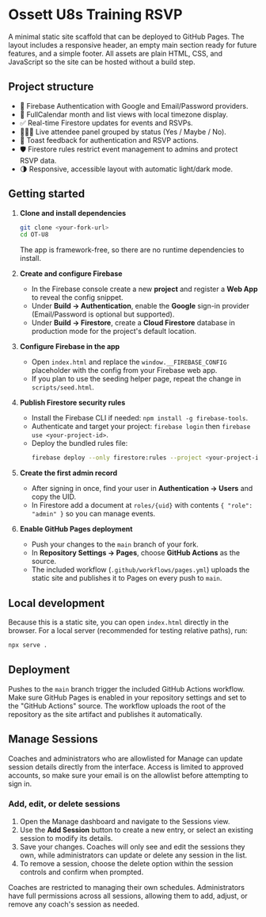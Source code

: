 # Ossett U8s Training RSVP

A minimal static site scaffold that can be deployed to GitHub Pages. The layout
includes a responsive header, an empty main section ready for future features,
and a simple footer. All assets are plain HTML, CSS, and JavaScript so the site
can be hosted without a build step.

## Project structure

- 🔐 Firebase Authentication with Google and Email/Password providers.
- 📅 FullCalendar month and list views with local timezone display.
- ✅ Real-time Firestore updates for events and RSVPs.
- 🧑‍🤝‍🧑 Live attendee panel grouped by status (Yes / Maybe / No).
- 🔔 Toast feedback for authentication and RSVP actions.
- 🛡️ Firestore rules restrict event management to admins and protect RSVP data.
- 🌗 Responsive, accessible layout with automatic light/dark mode.

## Getting started

1. **Clone and install dependencies**
   ```bash
   git clone <your-fork-url>
   cd OT-U8
   ```
   The app is framework-free, so there are no runtime dependencies to install.

2. **Create and configure Firebase**
   - In the Firebase console create a new **project** and register a **Web App** to reveal the config snippet.
   - Under **Build → Authentication**, enable the **Google** sign-in provider (Email/Password is optional but supported).
   - Under **Build → Firestore**, create a **Cloud Firestore** database in production mode for the project's default location.

3. **Configure Firebase in the app**
   - Open `index.html` and replace the `window.__FIREBASE_CONFIG` placeholder with the config from your Firebase web app.
   - If you plan to use the seeding helper page, repeat the change in `scripts/seed.html`.

4. **Publish Firestore security rules**
   - Install the Firebase CLI if needed: `npm install -g firebase-tools`.
   - Authenticate and target your project: `firebase login` then `firebase use <your-project-id>`.
   - Deploy the bundled rules file:
     ```bash
     firebase deploy --only firestore:rules --project <your-project-id> --source rules/firestore.rules
     ```

5. **Create the first admin record**
   - After signing in once, find your user in **Authentication → Users** and copy the UID.
   - In Firestore add a document at `roles/{uid}` with contents `{ "role": "admin" }` so you can manage events.

6. **Enable GitHub Pages deployment**
   - Push your changes to the `main` branch of your fork.
   - In **Repository Settings → Pages**, choose **GitHub Actions** as the source.
   - The included workflow (`.github/workflows/pages.yml`) uploads the static site and publishes it to Pages on every push to `main`.

## Local development

Because this is a static site, you can open `index.html` directly in the
browser. For a local server (recommended for testing relative paths), run:

```bash
npx serve .
```

## Deployment

Pushes to the `main` branch trigger the included GitHub Actions workflow. Make
sure GitHub Pages is enabled in your repository settings and set to the "GitHub
Actions" source. The workflow uploads the root of the repository as the site
artifact and publishes it automatically.

## Manage Sessions

Coaches and administrators who are allowlisted for Manage can update session
details directly from the interface. Access is limited to approved accounts, so
make sure your email is on the allowlist before attempting to sign in.

### Add, edit, or delete sessions

1. Open the Manage dashboard and navigate to the Sessions view.
2. Use the **Add Session** button to create a new entry, or select an existing
   session to modify its details.
3. Save your changes. Coaches will only see and edit the sessions they own,
   while administrators can update or delete any session in the list.
4. To remove a session, choose the delete option within the session controls and
   confirm when prompted.

Coaches are restricted to managing their own schedules. Administrators have full
permissions across all sessions, allowing them to add, adjust, or remove any
coach's session as needed.
